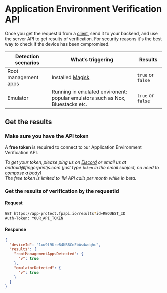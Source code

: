 # Application Environment Verification API

Once you get the requestId from a [client](clien_api.md), send it to your backend, and use the server API to get results of verification.
For security reasons it's the best way to check if the device has been compromised. 

| **Detection scenarios** | **What's triggering**                                                          | **Results**       |
|-------------------------|--------------------------------------------------------------------------------|-------------------|
| Root management apps    | Installed [Magisk](https://github.com/topjohnwu/Magisk)                                                               | `true` or `false` |
| Emulator                | Running in emulated environent: popular emulators such as Nox, Bluestacks etc. | `true` or `false` |

## Get the results

### Make sure you have the API token 

A **free token** is required to connect to our Application Environment Verification API.

_To get your token, please ping us on [Discord](https://discord.com/invite/P6Ya76HkbF) or email us at android@fingerprintjs.com_
_(just type `token` in the email subject, no need to compose a body)_
<br/>
_The free token is limited to 1M API calls per month while in beta._

### Get the results of verification by the requestId

#### Request
```sh
GET https://app-protect.fpapi.io/results?id=REQUEST_ID
Auth-Token: YOUR_API_TOKEN
```

#### Response
```json
{
  "deviceId": "1xu9l9Ure84KB8CnEbAsdwdqhc",
  "results": {
    "rootManagementAppsDetected": {
      "v": true
    },
    "emulatorDetected": {
      "v": true
    }
  }
}
```
